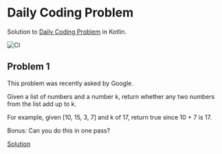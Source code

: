 # Daily Coding Problem

Solution to [Daily Coding Problem](https://www.dailycodingproblem.com/) in Kotlin.

![CI](https://github.com/apvasanth03/CodingProblem/workflows/CI/badge.svg)

## Problem 1

This problem was recently asked by Google.

Given a list of numbers and a number k, return whether any two numbers from the list add up to k.

For example, given [10, 15, 3, 7] and k of 17, return true since 10 + 7 is 17.

Bonus: Can you do this in one pass?

[Solution](https://github.com/apvasanth03/CodingProblem/src/main/kotlin/com/vasanth/codingproblem/set/easy/HasPairWithSum.kt)


